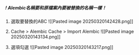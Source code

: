 ##### ！Alembic名稱要和原檔案內要被替換的名稱一樣！

1. 選取要替換的ABC
	![[Pasted image 20250320142428.png]]

2. Cache > Alembic Cache > Import Alembic
	![[Pasted image 20250320143134.png]]

3. 選項勾選
	![[Pasted image 20250320143217.png]]
